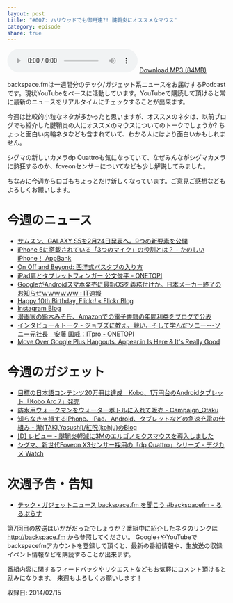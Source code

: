 ```yaml
---
layout: post
title: "#007: ハリウッドでも御用達?! 腱鞘炎にオススメなマウス"
category: episode
share: true
---
```


<audio src="http://blog.drikin.com/backspace/backspace-007.mp3" controls preload></audio>
[Download MP3 (84MB)](http://blog.drikin.com/backspace/backspace-007.mp3)

backspace.fmは一週間分のテック/ガジェット系ニュースをお届けするPodcastです。現状YouTubeをベースに活動しています。YouTubeで購読して頂けると常に最新のニュースをリアルタイムにチェックすることが出来ます。

今週は比較的小粒なネタが多かったと思いますが、オススメのネタは、以前ブログでも紹介した腱鞘炎の人にオススメのマウスについてのトークでしょうか? ちょっと面白い内輪ネタなども含まれていて、わかる人にはより面白いかもしれません。

シグマの新しいカメラdp Quattroも気になっていて、なぜみんながシグマカメラに熱狂するのか、foveonセンサーについてなども少し解説してみました。

ちなみに今週からロゴもちょっとだけ新しくなっています。ご意見ご感想などもよろしくお願いします。

# 今週のニュース

- <a href="http://www.i-mezzo.net/log/2014/02/12124547.html" title="サムスン、GALAXY S5を2月24日発表へ。9つの新要素を公開">サムスン、GALAXY S5を2月24日発表へ。9つの新要素を公開</a>
- <a href="http://www.appbank.net/2013/04/07/iphone-news/577378.php" title="iPhone 5に搭載されている「3つのマイク」の役割とは？ - たのしいiPhone！ AppBank">iPhone 5に搭載されている「3つのマイク」の役割とは？ - たのしいiPhone！ AppBank</a>
- <a href="http://www.chikawatanabe.com/blog/2013/01/bath.html" title="On Off and Beyond: 西洋式バスタブの入り方">On Off and Beyond: 西洋式バスタブの入り方</a>
- <a href="http://1topi.jp/curator/mazzo/1402/12/457434" title="iPad肩とタブレットフィンガー  公文俊平 - ONETOPI">iPad肩とタブレットフィンガー  公文俊平 - ONETOPI</a>
- <a href="http://blog.livedoor.jp/itsoku/archives/37018144.html" title="GoogleがAndroidスマホ発売に最新OSを義務付けか。日本メーカー終了のお知らせｗｗｗｗｗｗ : IT速報">GoogleがAndroidスマホ発売に最新OSを義務付けか。日本メーカー終了のお知らせｗｗｗｗｗｗ : IT速報</a>
- <a href="http://blog.flickr.net/en/2014/02/10/happy-10th-birthday-flickr/" title="Happy 10th Birthday, Flickr! « Flickr Blog">Happy 10th Birthday, Flickr! « Flickr Blog</a>
- <a href="http://blog.instagram.com/post/75756606883/howishoot-portraits?utm_medium=email&utm_source=html&utm_campaign=weekly_top_posts_subject_9&utm_term=reblog_count" title="Instagram Blog">Instagram Blog</a>
- <a href="http://www.i-mezzo.net/log/2014/02/10182005.html" title="漫画家の鈴木みそ氏、Amazonでの電子書籍の年間利益をブログで公表">漫画家の鈴木みそ氏、Amazonでの電子書籍の年間利益をブログで公表</a>
- <a href="http://1topi.jp/curator/mazzo/1402/10/455683" title="インタビュー＆トーク - ジョブズに教え、競い、そして学んだソニー---ソニー元社長　安藤 国威：ITpro - ONETOPI">インタビュー＆トーク - ジョブズに教え、競い、そして学んだソニー---ソニー元社長　安藤 国威：ITpro - ONETOPI</a>
- <a href="http://www.makeuseof.com/tag/move-google-plus-hangouts-appear-really-good/" title="Move Over Google Plus Hangouts. Appear.in Is Here & It's Really Good">Move Over Google Plus Hangouts. Appear.in Is Here & It's Really Good</a>

# 今週のガジェット

- <a href="http://www.itmedia.co.jp/news/articles/1402/12/news138.html">目標の日本語コンテンツ20万冊は達成　Kobo、1万円台のAndroidタブレット「Kobo Arc 7」発売</a>
- <a href="http://d.hatena.ne.jp/y_sequi/20140207/1391741589" title="防水用ウォークマンをウォーターボトルに入れて販売 - Campaign_Otaku">防水用ウォークマンをウォーターボトルに入れて販売 - Campaign_Otaku</a>
- <a href="http://kohju.justplayer.com/SmartPhoneTips_power_usbcurrent.html" title="知らなきゃ損するiPhone、iPad、Android、タブレットなどの急速充電の仕組み - 瀧(TAKI,Yasushi)/紅呪(kohju)のBlog">知らなきゃ損するiPhone、iPad、Android、タブレットなどの急速充電の仕組み - 瀧(TAKI,Yasushi)/紅呪(kohju)のBlog</a>
- <a href="http://blog.drikin.com/2014/02/---3m.html" title="[D] レビュー - 腱鞘炎軽減に3Mのエルゴノミクスマウスを導入しました">[D] レビュー - 腱鞘炎軽減に3Mのエルゴノミクスマウスを導入しました</a>
- <a href="http://dc.watch.impress.co.jp/docs/news/20140210_634586.html" title="シグマ、新世代Foveon X3センサー採用の「dp Quattro」シリーズ - デジカメ Watch">シグマ、新世代Foveon X3センサー採用の「dp Quattro」シリーズ - デジカメ Watch</a>

# 次週予告・告知

- <a href="http://egyo.hateblo.jp/entry/2014/02/02/142605" title="テック・ガジェットニュース backspace.fm を聞こう #backspacefm - るるぷらす">テック・ガジェットニュース backspace.fm を聞こう #backspacefm - るるぷらす</a>

第7回目の放送はいかがだったでしょうか？番組中に紹介したネタのリンクは http://backspace.fm から参照してください。
Google+やYouTubeでbackspacefmアカウントを登録して頂くと、最新の番組情報や、生放送の収録イベント情報などを購読することが出来ます。

番組内容に関するフィードバックやリクエストなどもお気軽にコメント頂けると励みになります。
来週もよろしくお願いします！

収録日: 2014/02/15

